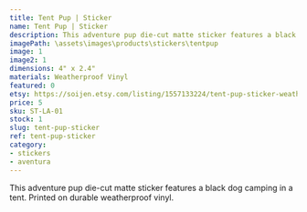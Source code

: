 ```yaml
---
title: Tent Pup | Sticker
name: Tent Pup | Sticker
description: This adventure pup die-cut matte sticker features a black dog camping in a tent. Printed on durable weatherproof vinyl.
imagePath: \assets\images\products\stickers\tentpup
image: 1
image2: 1
dimensions: 4" x 2.4"
materials: Weatherproof Vinyl
featured: 0
etsy: https://soijen.etsy.com/listing/1557133224/tent-pup-sticker-weatherproof-vinyl?utm_source=Copy&utm_medium=ListingManager&utm_campaign=Share&utm_term=so.lmsm&share_time=1695262782962
price: 5
sku: ST-LA-01
stock: 1
slug: tent-pup-sticker
ref: tent-pup-sticker
category:
- stickers
- aventura
---
```

This adventure pup die-cut matte sticker features a black dog camping in a tent. Printed on durable weatherproof vinyl.
